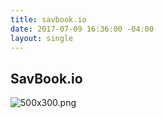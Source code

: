 ```yaml
---
title: savbook.io
date: 2017-07-09 16:36:00 -04:00
layout: single
---
```


## SavBook.io
![500x300.png](/uploads/500x300.png)